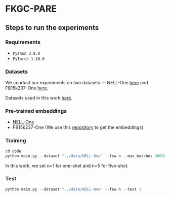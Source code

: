 # FKGC-PARE

## Steps to run the experiments

### Requirements

* ``Python 3.8.0 ``
* ``PyTorch 1.10.0``

### Datasets
We conduct our experiments on two datasets — NELL-One [here](https://github.com/xwhan/One-shot-Relational-Learning) and FB15k237-One [here](https://drive.google.com/drive/folders/16pamNJ-8gDPC2qaObN0pr93xeqdzq4Sq). 

Datasets used in this work [here](https://drive.google.com/drive/folders/1RZV8QC2D_0oexWRyj5yUL93YFNxz0ToI?usp=sharing).

### Pre-trained embeddings
* [NELL-One](https://drive.google.com/file/d/1XXvYpTSTyCnN-PBdUkWBXwXBI99Chbps/view?usp=sharing)
* FB15k237-One (We use this [repository](https://github.com/thunlp/OpenKE) to get the embeddings)

### Training

```python
cd code
python main.py --dataset "../data/NELL-One" --few n --max_batches 300000 --max_neighbor 50 --fine_tune
```

In this work, we set n=1 for one-shot and n=5 for five-shot. 

### Test
```python
python main.py --dataset "../data/NELL-One" --few n --test 1
```

